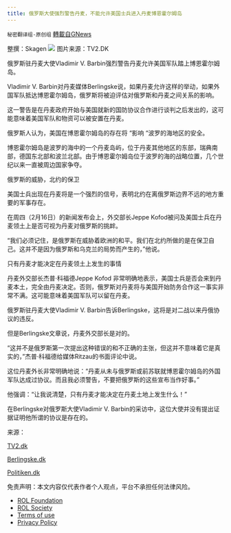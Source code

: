 ```yaml
---
title: 俄罗斯大使强烈警告丹麦，不能允许美国士兵进入丹麦博恩霍尔姆岛
---
```

`秘密翻译组-原创组` [轉載自GNews](https://gnews.org/zh-hans/2016061/)

整撰：Skagen
![](https://assets.gnews.org/wp-content/uploads/2022/02/1-265.jpg)
图片来源：TV2.DK

俄罗斯驻丹麦大使Vladimir V. Barbin强烈警告丹麦允许美国军队踏上博恩霍尔姆岛。

Vladimir V. Barbin对丹麦媒体Berlingske说，如果丹麦允许这样的举动，如果外国军队抵达博恩霍尔姆岛，俄罗斯将被迫评估对俄罗斯和丹麦之间关系的影响。

这一警告是在丹麦政府开始与美国就新的国防协议合作进行谈判之后发出的，这可能意味着美国军队和物资可以被安置在丹麦。

俄罗斯人认为，美国在博恩霍尔姆岛的存在将 “影响 “波罗的海地区的安全。

博恩霍尔姆岛是波罗的海中的一个丹麦岛屿，位于丹麦其他地区的东部，瑞典南部，德国东北部和波兰北部。由于博恩霍尔姆岛位于波罗的海的战略位置，几个世纪以来一直被周边国家争夺。

俄罗斯的威胁，北约的保卫

美国士兵出现在丹麦将是一个强烈的信号，表明北约在离俄罗斯边界不远的地方重要的军事存在。

在周四（2月16日）的新闻发布会上，外交部长Jeppe Kofod被问及美国士兵在丹麦领土上是否可视为丹麦对俄罗斯的挑衅。

“我们必须记住，是俄罗斯在威胁着欧洲的和平。我们在北约所做的是在保卫自己。这并不是因为俄罗斯和乌克兰的局势而产生的，”他说。

只有丹麦才能决定在丹麦领土上发生的事情

丹麦外交部长杰普·科福德Jeppe Kofod 非常明确地表示，美国士兵是否会来到丹麦本土，完全由丹麦决定。否则，俄罗斯对丹麦将与美国开始防务合作这一事实非常不满。这可能意味着美国军队可以留在丹麦。

俄罗斯驻丹麦大使Vladimir V. Barbin告诉Berlingske，这将是对二战以来丹俄协议的违反。

但是Berlingske文章说，丹麦外交部长是对的。

“这并不是俄罗斯第一次提出这种错误的和不正确的主张，但这并不意味着它是真实的，”杰普·科福德给媒体Ritzau的书面评论中说。

这位丹麦外长非常明确地说：“丹麦从未与俄罗斯或前苏联就博恩霍尔姆岛的外国军队达成过协议。而且我必须警告，不要把俄罗斯的这些宣布当作好事。”

他强调：“让我说清楚，只有丹麦才能决定在丹麦土地上发生什么！”

在Berlingske对俄罗斯大使Vladimir V. Barbin的采访中，这位大使并没有提出证据证明他所谓的协议是存在的。

来源：

[TV2.dk](https://nyheder.tv2.dk/udland/2022-02-15-ruslands-ambassadoer-advarer-kraftigt-mod-at-tillade-amerikanske-soldater-paa)

[Berlingske.dk](https://www.berlingske.dk/politik/store-partier-affejer-russiske-trusler-om-bornholm-der-er-intet-hjoerne-af)

[Politiken.dk](https://politiken.dk/udland/art8621246/%C2%BBDanmark-har-aldrig-haft-en-aftale-med-Rusland-om-udenlandske-tropper-p%C3%A5-Bornholm%C2%AB)

 

免责声明：本文内容仅代表作者个人观点，平台不承担任何法律风险。

- [ROL Foundation](https://rolfoundation.org/)
- [ROL Society](https://rolsociety.org/)
- [Terms of use](https://gnews.org/terms-of-use-3/)
- [Privacy Policy](https://gnews.org/privacy-policy/)
